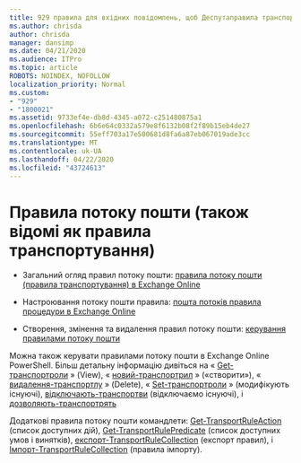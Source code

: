 ```yaml
---
title: 929 правила для вхідних повідомлень, щоб Деспутаправила транспортування
ms.author: chrisda
author: chrisda
manager: dansimp
ms.date: 04/21/2020
ms.audience: ITPro
ms.topic: article
ROBOTS: NOINDEX, NOFOLLOW
localization_priority: Normal
ms.custom:
- "929"
- "1800021"
ms.assetid: 9733ef4e-db8d-4345-a072-c251480875a1
ms.openlocfilehash: 6b6e64c0332a579e8f6132b08f2f89b15eb4de27
ms.sourcegitcommit: 55eff703a17e500681d8fa6a87eb067019ade3cc
ms.translationtype: MT
ms.contentlocale: uk-UA
ms.lasthandoff: 04/22/2020
ms.locfileid: "43724613"
---
```

# <a name="mail-flow-rules-also-known-as-transport-rules"></a>Правила потоку пошти (також відомі як правила транспортування)

- Загальний огляд правил потоку пошти: [правила потоку пошти (правила транспортування) в Exchange Online](https://technet.microsoft.com/library/jj919238.aspx)

- Настроювання потоку пошти правила: [пошта потоків правила процедури в Exchange Online](https://technet.microsoft.com/library/dn600436.aspx)

- Створення, змінення та видалення правил потоку пошти: [керування правилами потоку пошти](https://technet.microsoft.com/library/jj657505.aspx)

Можна також керувати правилами потоку пошти в Exchange Online PowerShell. Більш детальну інформацію дивіться на « [Get-транспортроли](https://docs.microsoft.com/powershell/module/exchange/policy-and-compliance/get-transportrule) » (View), « [новий-транспортрил](https://docs.microsoft.com/powershell/module/exchange/policy-and-compliance/new-transportrule) » («створити»), « [видалення-транспортлу](https://docs.microsoft.com/powershell/module/exchange/policy-and-compliance/remove-transportrule) » (Delete), « [Set-транспортроли](https://docs.microsoft.com/powershell/module/exchange/policy-and-compliance/set-transportrule) » (модифікують існуючі), [відключають-транспортви](https://docs.microsoft.com/powershell/module/exchange/policy-and-compliance/disable-transportrule) (відключаємо існуючі), і [дозволяють-транспортрять](https://docs.microsoft.com/powershell/module/exchange/policy-and-compliance/enable-transportrule)

Додаткові правила потоку пошти командлети: [Get-TransportRuleAction](https://docs.microsoft.com/powershell/module/exchange/policy-and-compliance/get-transportruleaction) (список доступних дій), [Get-TransportRulePredicate](https://docs.microsoft.com/powershell/module/exchange/policy-and-compliance/get-transportrulepredicate) (список доступних умов і винятків), [експорт-TransportRuleCollection](https://docs.microsoft.com/powershell/module/exchange/policy-and-compliance/export-transportrulecollection) (експорт правил), і [Імпорт-TransportRuleCollection](https://docs.microsoft.com/powershell/module/exchange/policy-and-compliance/import-transportrulecollection) (правила імпорту).
